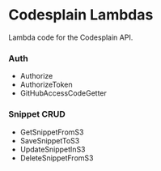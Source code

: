 # Codesplain Lambdas
Lambda code for the Codesplain API.

### Auth
- Authorize
- AuthorizeToken
- GitHubAccessCodeGetter

### Snippet CRUD
- GetSnippetFromS3
- SaveSnippetToS3
- UpdateSnippetInS3
- DeleteSnippetFromS3
